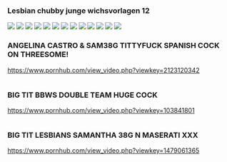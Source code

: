 ### Lesbian chubby junge wichsvorlagen 12
![](http://x.imagefapusercontent.com/u/ilovemywife/4104456/1567240850/1.jpg)
![](http://x.imagefapusercontent.com/u/ilovemywife/4104456/1471531792/2.jpg)
![](http://x.imagefapusercontent.com/u/ilovemywife/4104456/117109551/3.jpg)
![](http://x.imagefapusercontent.com/u/ilovemywife/4104456/762706048/4.jpg)
![](http://x.imagefapusercontent.com/u/ilovemywife/4104456/660242732/5.jpg)
![](http://x.imagefapusercontent.com/u/ilovemywife/4104456/737208900/6.jpg)
![](http://x.imagefapusercontent.com/u/ilovemywife/4104456/921520933/7.jpg)
![](http://x.imagefapusercontent.com/u/ilovemywife/4104456/1706374195/8.jpg)
![](http://x.imagefapusercontent.com/u/ilovemywife/4104456/1633206752/9.jpg)
![](http://x.imagefapusercontent.com/u/ilovemywife/4104456/925617452/10.jpg)
![](http://x.imagefapusercontent.com/u/ilovemywife/4104456/1050327607/11.jpg)
![](http://x.imagefapusercontent.com/u/ilovemywife/4104456/805700476/12.jpg)
![](http://x.imagefapusercontent.com/u/ilovemywife/4104456/119185459/o10.jpg)
### ANGELINA CASTRO & SAM38G TITTYFUCK SPANISH COCK ON THREESOME!
https://www.pornhub.com/view_video.php?viewkey=2123120342
>![]()
### BIG TIT BBWS DOUBLE TEAM HUGE COCK
https://www.pornhub.com/view_video.php?viewkey=103841801
>![]()
### BIG TIT LESBIANS SAMANTHA 38G N MASERATI XXX
https://www.pornhub.com/view_video.php?viewkey=1479061365
>![]()
